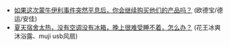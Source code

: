 * [如果这次蒙牛伊利事件突然平息后，你会继续购买他们的产品吗？](https://www.zhihu.com/question/406376610/answer/1336887157)  (欧德宝/德运/安佳)
* [夏天宿舍太热，没有空调没有冰箱，晚上很难受睡不着，怎么办？](https://www.zhihu.com/question/20468898/answer/176653653) (花王冰爽沐浴露、muji usb风扇)
